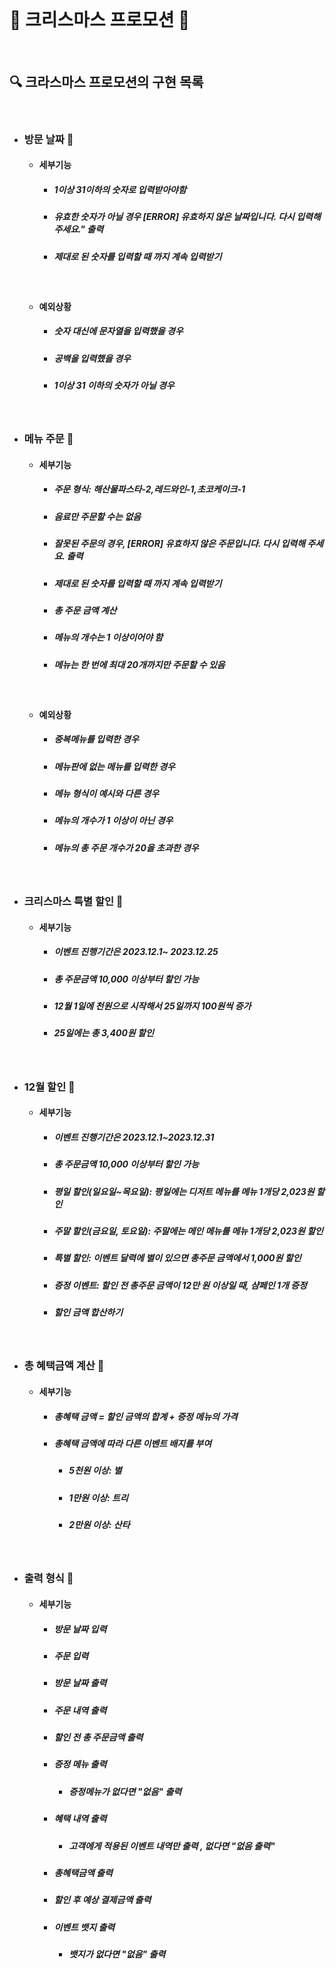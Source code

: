 <br>

# 🎄 크리스마스 프로모션 🎄

<br>

## 🔍 크라스마스 프로모션의 구현 목록

<br>

- ### 방문 날짜 📅

    - #### 세부기능
        - ##### 1이상 31이하의 숫자로 입력받아야함
        - ##### 유효한 숫자가 아닐 경우 [ERROR] 유효하지 않은 날짜입니다. 다시 입력해 주세요." 출력
        - ##### 제대로 된 숫자를 입력할 때 까지 계속 입력받기
    
   <br>

    - #### 예외상황
        - ##### 숫자 대신에 문자열을 입력했을 경우
        - ##### 공백을 입력했을 경우
        - ##### 1이상 31 이하의 숫자가 아닐 경우

<br>

- ### 메뉴 주문 🍴
    - #### 세부기능
        - ##### 주문 형식: 해산물파스타-2,레드와인-1,초코케이크-1
        - ##### 음료만 주문할 수는 없음
        - ##### 잘못된 주문의 경우, [ERROR] 유효하지 않은 주문입니다. 다시 입력해 주세요. 출력
        - ##### 제대로 된 숫자를 입력할 때 까지 계속 입력받기
        - ##### 총 주문 금액 계산
        - ##### 메뉴의 개수는 1 이상이어야 함
        - ##### 메뉴는 한 번에 최대 20개까지만 주문할 수 있음

    <br>
  
    - #### 예외상황 
      - ##### 중복메뉴를 입력한 경우
      - ##### 메뉴판에 없는 메뉴를 입력한 경우
      - ##### 메뉴 형식이 예시와 다른 경우
      - ##### 메뉴의 개수가 1 이상이 아닌 경우 
      - ##### 메뉴의 총 주문 개수가 20을 초과한 경우
  
  <br>

- ### 크리스마스 특별 할인 🎅
    - #### 세부기능
      - ##### 이벤트 진행기간은 2023.12.1~ 2023.12.25
      - ##### 총 주문금액 10,000 이상부터 할인 가능
      - ##### 12월 1일에 천원으로 시작해서 25일까지 100원씩 증가
      - ##### 25일에는 총 3,400원 할인 
      
    <br>
- ### 12월 할인 💸
    - #### 세부기능
      - ##### 이벤트 진행기간은 2023.12.1~2023.12.31
      - ##### 총 주문금액 10,000 이상부터 할인 가능
      - ##### 평일 할인(일요일~목요일): 평일에는 디저트 메뉴를 메뉴 1개당 2,023원 할인
      - ##### 주말 할인(금요일, 토요일): 주말에는 메인 메뉴를 메뉴 1개당 2,023원 할인
      - ##### 특별 할인: 이벤트 달력에 별이 있으면 총주문 금액에서 1,000원 할인
      - ##### 증정 이벤트: 할인 전 총주문 금액이 12만 원 이상일 때, 샴페인 1개 증정
      - ##### 할인 금액 합산하기
      <br>

- ### 총 혜택금액 계산 🧮
    - #### 세부기능
      - ##### 총혜택 금액 = 할인 금액의 합계 + 증정 메뉴의 가격
      - ##### 총혜택 금액에 따라 다른 이벤트 배지를 부여
        - ##### 5천원 이상: 별
        - ##### 1만원 이상: 트리
        - ##### 2만원 이상: 산타
        
    <br>
- ### 출력 형식 📑
    - #### 세부기능
      - ##### 방문 날짜 입력
      - ##### 주문 입력
      - ##### 방문 날짜 출력
      - ##### 주문 내역 출력
      - ##### 할인 전 총 주문금액 출력
      - ##### 증정 메뉴 출력
        - ##### 증정메뉴가 없다면 "없음" 출력
      - ##### 혜택 내역 출력
        - ##### 고객에게 적용된 이벤트 내역만 출력 , 없다면 "없음 출력"
      - ##### 총혜택금액 출력
      - ##### 할인 후 예상 결제금액 출력
      - ##### 이벤트 뱃지 출력
        - ##### 뱃지가 없다면 "없음" 출력
      